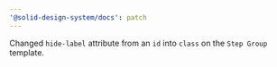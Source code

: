 ```yaml
---
'@solid-design-system/docs': patch
---
```


Changed `hide-label` attribute from an `id` into `class` on the `Step Group` template.
